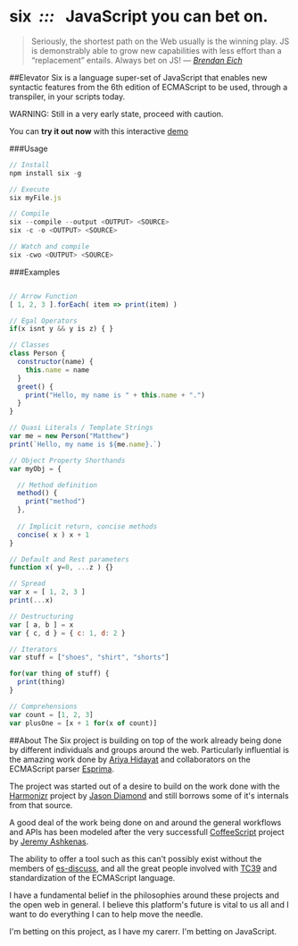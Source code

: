 six  &nbsp;*:::* &nbsp; JavaScript you can bet on.
===
> Seriously, the shortest path on the Web usually is the winning play.
> JS is demonstrably able to grow new capabilities with less effort than a “replacement” entails.
> Always bet on JS!
> &mdash; <cite>[Brendan Eich][1]</cite>

[1]:https://brendaneich.com/2011/09/capitoljs-rivertrail/

##Elevator
Six is a language super-set of JavaScript that enables new syntactic features from the 6th edition of ECMAScript to be used, through a transpiler, in your scripts today.

WARNING: Still in a very early state, proceed with caution.

You can **try it out now** with this interactive [demo](http://sixlang.org/docs/demo/demo.html)

###Usage
```JavaScript
// Install
npm install six -g

// Execute
six myFile.js

// Compile
six --compile --output <OUTPUT> <SOURCE>
six -c -o <OUTPUT> <SOURCE>

// Watch and compile
six -cwo <OUTPUT> <SOURCE>

```


###Examples
```JavaScript

// Arrow Function
[ 1, 2, 3 ].forEach( item => print(item) )

// Egal Operators
if(x isnt y && y is z) { }

// Classes
class Person {
  constructor(name) {
    this.name = name
  }
  greet() {
    print("Hello, my name is " + this.name + ".")
  }
}

// Quasi Literals / Template Strings
var me = new Person("Matthew")
print(`Hello, my name is ${me.name}.`)

// Object Property Shorthands
var myObj = {

  // Method definition
  method() {
    print("method")
  },
  
  // Implicit return, concise methods
  concise( x ) x + 1
}

// Default and Rest parameters
function x( y=0, ...z ) {}

// Spread
var x = [ 1, 2, 3 ]
print(...x)

// Destructuring
var [ a, b ] = x
var { c, d } = { c: 1, d: 2 }

// Iterators
var stuff = ["shoes", "shirt", "shorts"]

for(var thing of stuff) {
  print(thing)
}

// Comprehensions
var count = [1, 2, 3]
var plusOne = [x + 1 for(x of count)]

```

##About
The Six project is building on top of the work already being done by different individuals and groups around the web. Particularly influential is the amazing work done by [Ariya Hidayat](https://github.com/ariya) and collaborators on the ECMAScript parser [Esprima](http://esprima.org).

The project was started out of a desire to build on the work done with the [Harmonizr](https://github.com/jdiamond/harmonizr) project by [Jason Diamond](https://github.com/jdiamond) and still borrows some of it's internals from that source.

A good deal of the work being done on and around the general workflows and APIs has been modeled after the very successfull [CoffeeScript](http://coffeescript.or) project by [Jeremy Ashkenas](https://github.com/jashkenas).

The ability to offer a tool such as this can't possibly exist without the members of [es-discuss](https://mail.mozilla.org/listinfo/es-discuss), and all the great people involved with [TC39](http://www.ecma-international.org/memento/TC39.htm) and standardization of the ECMAScript language.

I have a fundamental belief in the philosophies around these projects and the open web in general. I believe this platform's future is vital to us all and I want to do everything I can to help move the needle.

I'm betting on this project, as I have my carerr. I'm betting on JavaScript.
